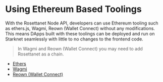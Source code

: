 # Using Ethereum Based Toolings

With the Rosettanet Node API, developers can use Ethereum tooling such as ethers.js, Wagmi, Reown (Wallet Connect) without any modifications. This means DApps built with these toolings can be deployed and run on Starknet seamlessly with little to no changes to the frontend code.

> In Wagmi and Reown (Wallet Connect) you may need to add Rosettanet as a chain.

* [Ethers](./ethers.md)
* [Wagmi](./wagmi.md)
* [Reown (Wallet Connect)](./walletConnect.md)